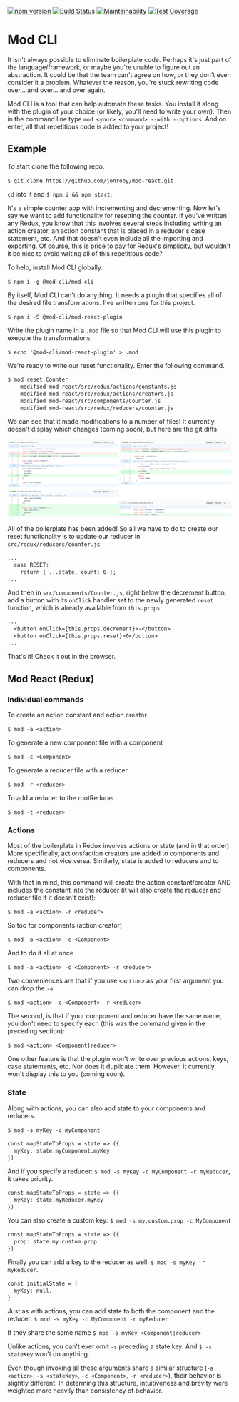 [![npm version](https://badge.fury.io/js/%40mod-cli%2Fmod-cli.svg)](https://badge.fury.io/js/%40mod-cli%2Fmod-cli)
[![Build Status](https://travis-ci.com/jonroby/mod-cli.svg?branch=master)](https://travis-ci.com/jonroby/mod-cli)
[![Maintainability](https://api.codeclimate.com/v1/badges/1bde59e92968538f845c/maintainability)](https://codeclimate.com/github/jonroby/mod-cli/maintainability)
[![Test Coverage](https://api.codeclimate.com/v1/badges/1bde59e92968538f845c/test_coverage)](https://codeclimate.com/github/jonroby/mod-cli/test_coverage)

# Mod CLI

It isn't always possible to eliminate boilerplate code. Perhaps it's just part
of the language/framework, or maybe you're unable to figure out an abstraction.
It could be that the team can't agree on how, or they don't even consider it a problem.
Whatever the reason, you're stuck rewriting code over... and over... and over again.

Mod CLI is a tool that can help automate these tasks. You install it along with
the plugin of your choice (or likely, you'll need to write your own). Then
in the command line type `mod <your> <command> --with --options`.
And on enter, all that repetitious code is added to your project!

## Example

To start clone the following repo.

`$ git clone https://github.com/jonroby/mod-react.git`

`cd` into it and `$ npm i && npm start`.

It's a simple counter app with incrementing and decrementing. Now let's say we
want to add functionality for resetting the counter. If you've written any Redux,
you know that this involves several steps including writing an action creator, an
action constant that is placed in a reducer's case statement, etc. And that
doesn't even include all the importing and exporting. Of course, this is price
to pay for Redux's simplicity, but wouldn't it be nice to avoid writing all of
this repetitious code?

To help, install Mod CLI globally. 

`$ npm i -g @mod-cli/mod-cli`

By itself, Mod CLI can't do anything. It needs a plugin that specifies all of the
desired file transformations. I've written one for this project.

`$ npm i -S @mod-cli/mod-react-plugin`

Write the plugin name in a `.mod` file so that Mod CLI will use this plugin
to execute the transformations:

`$ echo '@mod-cli/mod-react-plugin' > .mod`

We're ready to write our reset functionality. Enter the following command.

```
$ mod reset Counter
    modified mod-react/src/redux/actions/constants.js
    modified mod-react/src/redux/actions/creators.js
    modified mod-react/src/components/Counter.js
    modified mod-react/src/redux/reducers/counter.js
```

We can see that it made modifications to a number of files! It currently doesn't
display which changes (coming soon), but here are the git diffs.

![Screenshot](readme-images/mod-cli-diffs.png)

All of the boilerplate has been added! So all we have to do to create our reset
functionality is to update our reducer in `src/redux/reducers/counter.js`:

```
...
  case RESET:
    return { ...state, count: 0 };
...
```

And then in `src/components/Counter.js`, right below the decrement button, add a
button with its `onClick` handler set to the newly generated `reset` function,
which is already available from `this.props`.
```
...
  <button onClick={this.props.decrement}>-</button>
  <button onClick={this.props.reset}>0</button>
...
```

That's it! Check it out in the browser.

## Mod React (Redux)

### Individual commands

To create an action constant and action creator

`$ mod -a <action>`

To generate a new component file with a component

`$ mod -c <Component>`

To generate a reducer file with a reducer

`$ mod -r <reducer>`

To add a reducer to the rootReducer

`$ mod -t <reducer>`

### Actions

Most of the boilerplate in Redux involves actions or state (and in that order).
More specifically, actions/action creators are added to components and reducers
and not vice versa. Similarly, state is added to reducers and to components.

With that in mind, this command will create the action constant/creator
AND includes the constant into the reducer (it will also create the reducer and
reducer file if it doesn't exist):

`$ mod -a <action> -r <reducer>`

So too for components (action creator)

`$ mod -a <action> -c <Component>`

And to do it all at once

`$ mod -a <action> -c <Component> -r <reducer>`

Two conveniences are that if you use `<action>` as your first argument you can
drop the `-a`:

`$ mod <action> -c <Component> -r <reducer>`

The second, is that if your component and reducer have the same name, you don't
need to specify each (this was the command given in the preceding section):

`$ mod <action> <Component|reducer>`

One other feature is that the plugin won't write over previous actions, keys,
case statements, etc. Nor does it duplicate them. However, it currently won't
display this to you (coming soon).

### State

Along with actions, you can also add state to your components and reducers.

`$ mod -s myKey -c myComponent`

```
const mapStateToProps = state => ({
  myKey: state.myComponent.myKey
})
```

And if you specify a reducer: `$ mod -s myKey -c MyComponent -r myReducer`,
it takes priority.
```
const mapStateToProps = state => ({
  myKey: state.myReducer.myKey
})
```

You can also create a custom key: `$ mod -s my.custom.prop -c MyComponent`
```
const mapStateToProps = state => ({
  prop: state.my.custom.prop
})
```

Finally you can add a key to the reducer as well.
`$ mod -s myKey -r myReducer`.

```
const initialState = {
  myKey: null,
}
```

Just as with actions, you can add state to both the component and the reducer:
`$ mod -s myKey -c MyComponent -r myReducer`

If they share the same name
`$ mod -s myKey <Component|reducer>`

Unlike actions, you can't ever omit `-s` preceding a state key. And
`$ -s stateKey` won't do anything.

Even though invoking all these arguments share a similar structure
(`-a <action>`, `-s <stateKey>`, `-c <Component>`, `-r <reducer>`), their
behavior is slightly different. In determing this structure, intuitiveness
and brevity were weighted more heavily than consistency of behavior.
